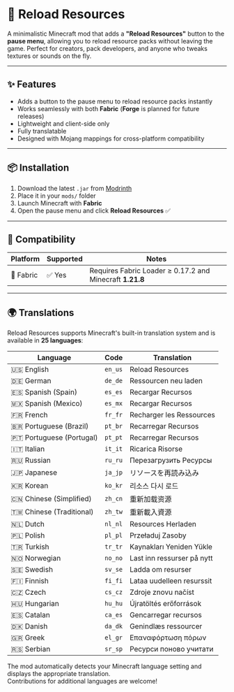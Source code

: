 # 🔁 Reload Resources

A minimalistic Minecraft mod that adds a **"Reload Resources"** button to the **pause menu**, allowing you to reload resource packs without leaving the game. Perfect for creators, pack developers, and anyone who tweaks textures or sounds on the fly.

---

## ✨ Features

- Adds a button to the pause menu to reload resource packs instantly
- Works seamlessly with both **Fabric** (**Forge** is planned for future releases)
- Lightweight and client-side only
- Fully translatable
- Designed with Mojang mappings for cross-platform compatibility

---

## 📦 Installation

1. Download the latest `.jar` from [Modrinth](https://modrinth.com/mod/reloadresources)
2. Place it in your `mods/` folder
3. Launch Minecraft with **Fabric**
4. Open the pause menu and click **Reload Resources** ✅

---

## 🧪 Compatibility

| Platform  | Supported | Notes                                                    |
|-----------|-----------|----------------------------------------------------------|
| 🧵 Fabric | ✅ Yes     | Requires Fabric Loader ≥ 0.17.2 and Minecraft **1.21.8** |

---

## 🌍 Translations

Reload Resources supports Minecraft's built-in translation system and is available in **25 languages**:

| Language | Code | Translation |
|----------|------|-------------|
| 🇺🇸 English | `en_us` | Reload Resources |
| 🇩🇪 German | `de_de` | Ressourcen neu laden |
| 🇪🇸 Spanish (Spain) | `es_es` | Recargar Recursos |
| 🇲🇽 Spanish (Mexico) | `es_mx` | Recargar Recursos |
| 🇫🇷 French | `fr_fr` | Recharger les Ressources |
| 🇧🇷 Portuguese (Brazil) | `pt_br` | Recarregar Recursos |
| 🇵🇹 Portuguese (Portugal) | `pt_pt` | Recarregar Recursos |
| 🇮🇹 Italian | `it_it` | Ricarica Risorse |
| 🇷🇺 Russian | `ru_ru` | Перезагрузить Ресурсы |
| 🇯🇵 Japanese | `ja_jp` | リソースを再読み込み |
| 🇰🇷 Korean | `ko_kr` | 리소스 다시 로드 |
| 🇨🇳 Chinese (Simplified) | `zh_cn` | 重新加载资源 |
| 🇹🇼 Chinese (Traditional) | `zh_tw` | 重新載入資源 |
| 🇳🇱 Dutch | `nl_nl` | Resources Herladen |
| 🇵🇱 Polish | `pl_pl` | Przeładuj Zasoby |
| 🇹🇷 Turkish | `tr_tr` | Kaynakları Yeniden Yükle |
| 🇳🇴 Norwegian | `no_no` | Last inn ressurser på nytt |
| 🇸🇪 Swedish | `sv_se` | Ladda om resurser |
| 🇫🇮 Finnish | `fi_fi` | Lataa uudelleen resurssit |
| 🇨🇿 Czech | `cs_cz` | Zdroje znovu načíst |
| 🇭🇺 Hungarian | `hu_hu` | Újratöltés erőforrások |
| 🇪🇸 Catalan | `ca_es` | Gencarregar recursos |
| 🇩🇰 Danish | `da_dk` | Genindlæs ressourcer |
| 🇬🇷 Greek | `el_gr` | Επαναφόρτωση πόρων |
| 🇷🇸 Serbian | `sr_sp` | Ресурси поново учитати |

The mod automatically detects your Minecraft language setting and displays the appropriate translation.  
Contributions for additional languages are welcome!